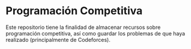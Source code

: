 # Programación Competitiva

Este repositorio tiene la finalidad de almacenar recursos sobre programación competitiva, así como guardar los problemas de que haya realizado (principalmente de Codeforces).
